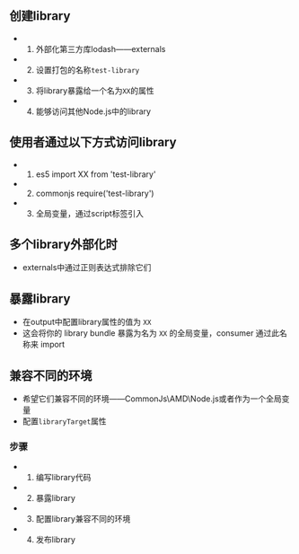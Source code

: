 ## 创建library
- 1. 外部化第三方库lodash——externals
- 2. 设置打包的名称`test-library`
- 3. 将library暴露给一个名为`XX`的属性
- 4. 能够访问其他Node.js中的library

## 使用者通过以下方式访问library
- 1. es5 import XX from 'test-library'
- 2. commonjs require('test-library')
- 3. 全局变量，通过script标签引入

## 多个library外部化时
- externals中通过正则表达式排除它们

## 暴露library
- 在output中配置library属性的值为 `XX`
- 这会将你的 library bundle 暴露为名为 `XX` 的全局变量，consumer 通过此名称来 import
## 兼容不同的环境
- 希望它们兼容不同的环境——CommonJs\AMD\Node.js或者作为一个全局变量
- 配置`libraryTarget`属性


### 步骤
- 1. 编写library代码
- 2. 暴露library
- 3. 配置library兼容不同的环境
- 4. 发布library


